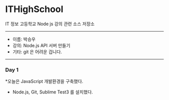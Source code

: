 # ITHighSchool
IT 정보 고등학교 Node js 강의 관련 소스 저장소

---

* 이름: 박승우
* 강의: Node.js API 서버 만들기
* 기타: git 은 어려운 겁니다. 

---

### Day 1
*오늘은 JavaScript 개발환경을 구축했다.
* Node.js, Git, Sublime Test3 를 설치했다.